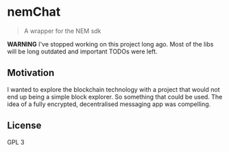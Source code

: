 # nemChat
> A wrapper for the NEM sdk

**WARNING** I've stopped working on this project long ago. Most of the libs will be long outdated and important TODOs were left.

## Motivation

I wanted to explore the blockchain technology with a project that would not end up being a simple block explorer. So something that could be used.
The idea of a fully encrypted, decentralised messaging app was compelling.

## License
GPL 3
